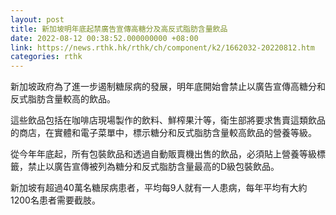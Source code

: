 ```yaml
---
layout: post
title: 新加坡明年底起禁廣告宣傳高糖分及高反式脂肪含量飲品
date: 2022-08-12 00:38:52.000000000 +08:00
link: https://news.rthk.hk/rthk/ch/component/k2/1662032-20220812.htm
categories: rthk
---
```


新加坡政府為了進一步遏制糖尿病的發展，明年底開始會禁止以廣告宣傳高糖分和反式脂肪含量較高的飲品。

這些飲品包括在咖啡店現場製作的飲料、鮮榨果汁等，衛生部將要求售賣這類飲品的商店，在實體和電子菜單中，標示糖分和反式脂肪含量較高飲品的營養等級。

從今年年底起，所有包裝飲品和透過自動販賣機出售的飲品，必須貼上營養等級標籤，禁止以廣告宣傳被列為糖分和反式脂肪含量最高的D級包裝飲品。

新加坡有超過40萬名糖尿病患者，平均每9人就有一人患病，每年平均有大約1200名患者需要截肢。
